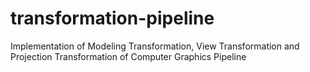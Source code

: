 # transformation-pipeline
Implementation of Modeling Transformation, View Transformation and Projection Transformation of Computer Graphics Pipeline
